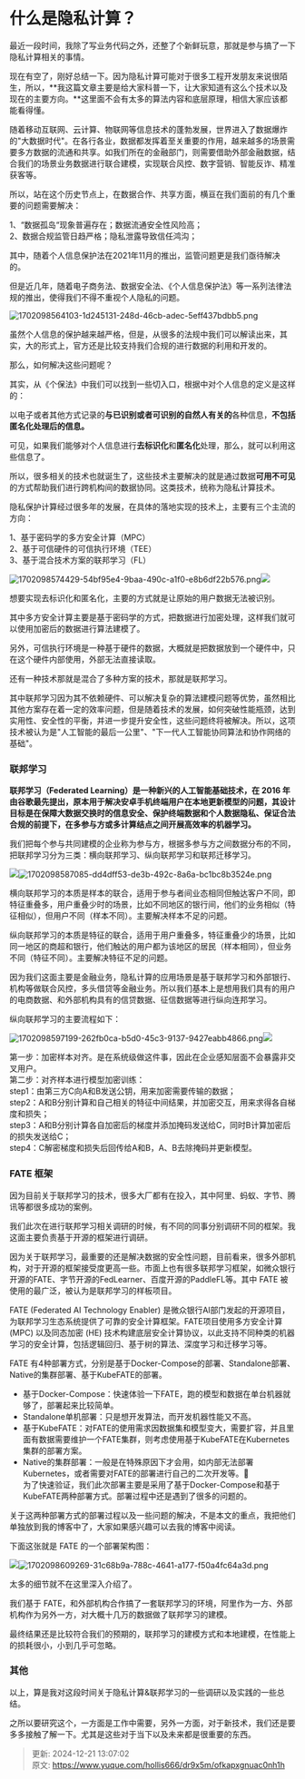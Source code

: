 # 什么是隐私计算？

最近一段时间，我除了写业务代码之外，还整了个新鲜玩意，那就是参与搞了一下隐私计算相关的事情。



现在有空了，刚好总结一下。因为隐私计算可能对于很多工程开发朋友来说很陌生，所以，**我这篇文章主要是给大家科普一下，让大家知道有这么个技术以及现在的主要方向。**这里面不会有太多的算法内容和底层原理，相信大家应该都能看得懂。



随着移动互联网、云计算、物联网等信息技术的蓬勃发展，世界进入了数据爆炸的"大数据时代"。在各行各业，数据都发挥着至关重要的作用，越来越多的场景需要多方数据的流通和共享。如我们所在的金融部门，则需要借助外部金融数据，结合我们的场景业务数据进行联合建模，实现联合风控、数字营销、智能反诈、精准获客等。



所以，站在这个历史节点上，在数据合作、共享方面，横亘在我们面前的有几个重要的问题需要解决：



1、“数据孤岛“现象普遍存在；数据流通安全性风险高；  
2、数据合规监管日趋严格；隐私泄露导致信任鸿沟；



其中，随着个人信息保护法在2021年11月的推出，监管问题更是我们亟待解决的。



但是近几年，随着电子商务法、数据安全法、《个人信息保护法》等一系列法律法规的推出，使得我们不得不重视个人隐私的问题。



![1702098564103-1d245131-248d-46cb-adec-5eff437bdbb5.png](./img/4puAmOi2ga9ZK2KM/1702098564103-1d245131-248d-46cb-adec-5eff437bdbb5-420173.png)



虽然个人信息的保护越来越严格，但是，从很多的法规中我们可以解读出来，其实，大的形式上，官方还是比较支持我们合规的进行数据的利用和开发的。



那么，如何解决这些问题呢？



其实，从《个保法》中我们可以找到一些切入口，根据中对个人信息的定义是这样的：



以电子或者其他方式记录的**与已识别或者可识别的自然人有关的**各种信息，**不包括匿名化处理后的信息。**



可见，如果我们能够对个人信息进行**去标识化**和**匿名化**处理，那么，就可以利用这些信息了。



所以，很多相关的技术也就诞生了，这些技术主要解决的就是通过数据**可用不可见**的方式帮助我们进行跨机构间的数据协同。这类技术，统称为隐私计算技术。



隐私保护计算经过很多年的发展，在具体的落地实现的技术上，主要有三个主流的方向：



1、基于密码学的多方安全计算（MPC）  
2、基于可信硬件的可信执行环境（TEE）  
3、基于混合技术方案的联邦学习（FL）



![1702098574429-54bf95e4-9baa-490c-a1f0-e8b6df22b576.png](./img/4puAmOi2ga9ZK2KM/1702098574429-54bf95e4-9baa-490c-a1f0-e8b6df22b576-306729.png)![](media/16399029521983/16399035120000.jpg)



想要实现去标识化和匿名化，主要的方式就是让原始的用户数据无法被识别。



其中多方安全计算主要是基于密码学的方式，把数据进行加密处理，这样我们就可以使用加密后的数据进行算法建模了。



另外，可信执行环境是一种基于硬件的数据，大概就是把数据放到一个硬件中，只在这个硬件内部使用，外部无法直接读取。



还有一种技术那就是混合了多种方案的技术，那就是联邦学习。



其中联邦学习因为其不依赖硬件、可以解决复杂的算法建模问题等优势，虽然相比其他方案存在着一定的效率问题，但是随着技术的发展，如何突破性能瓶颈，达到实用性、安全性的平衡，并进一步提升安全性，这些问题终将被解决。所以，这项技术被认为是"人工智能的最后一公里"、"下一代人工智能协同算法和协作网络的基础"。



### 联邦学习


**联邦学习（Federated Learning）**是一种新兴的人工智能基础技术，在 2016 年由谷歌最先提出，原本用于解决安卓手机终端用户在本地更新模型的问题，其**设计目标是在保障大数据交换时的信息安全、保护终端数据和个人数据隐私、保证合法合规的前提下，在多参与方或多计算结点之间开展高效率的机器学习。**



我们把每个参与共同建模的企业称为参与方，根据多参与方之间数据分布的不同，把联邦学习分为三类：横向联邦学习、纵向联邦学习和联邦迁移学习。



![](media/16399029521983/16399037591785.jpg)![1702098587085-dd4dff53-de3b-492c-8a6a-bc1bc8b3524e.png](./img/4puAmOi2ga9ZK2KM/1702098587085-dd4dff53-de3b-492c-8a6a-bc1bc8b3524e-293904.png)



横向联邦学习的本质是样本的联合，适用于参与者间业态相同但触达客户不同，即特征重叠多，用户重叠少时的场景，比如不同地区的银行间，他们的业务相似（特征相似），但用户不同（样本不同）。主要解决样本不足的问题。



纵向联邦学习的本质是特征的联合，适用于用户重叠多，特征重叠少的场景，比如同一地区的商超和银行，他们触达的用户都为该地区的居民（样本相同），但业务不同（特征不同）。主要解决特征不足的问题。



因为我们这面主要是金融业务，隐私计算的应用场景是基于联邦学习和外部银行、机构等做联合风控，多头借贷等金融业务。所以我们基本上是想用我们具有的用户的电商数据、和外部机构具有的信贷数据、征信数据等进行纵向连邦学习。



纵向联邦学习的主要流程如下：



![1702098597199-262fb0ca-b5d0-45c3-9137-9427eabb4866.png](./img/4puAmOi2ga9ZK2KM/1702098597199-262fb0ca-b5d0-45c3-9137-9427eabb4866-094812.png)![](media/16399029521983/16399036608650.jpg)



第一步：加密样本对齐。是在系统级做这件事，因此在企业感知层面不会暴露非交叉用户。  
第二步：对齐样本进行模型加密训练：  
step1：由第三方C向A和B发送公钥，用来加密需要传输的数据；  
step2：A和B分别计算和自己相关的特征中间结果，并加密交互，用来求得各自梯度和损失；  
step3：A和B分别计算各自加密后的梯度并添加掩码发送给C，同时B计算加密后的损失发送给C；  
step4：C解密梯度和损失后回传给A和B，A、B去除掩码并更新模型。



### FATE 框架


因为目前关于联邦学习的技术，很多大厂都有在投入，其中阿里、蚂蚁、字节、腾讯等都很多成功的案例。



我们此次在进行联邦学习相关调研的时候，有不同的同事分别调研不同的框架。我这面主要负责基于开源的框架进行调研。



因为关于联邦学习，最重要的还是解决数据的安全性问题，目前看来，很多外部机构，对于开源的框架接受度更高一些。市面上也有很多联邦学习框架，如微众银行开源的FATE、字节开源的FedLearner、百度开源的PaddleFL等。其中 FATE 被使用的最广泛，被认为是联邦学习的样板项目。



FATE (Federated AI Technology Enabler) 是微众银行AI部门发起的开源项目，为联邦学习生态系统提供了可靠的安全计算框架。FATE项目使用多方安全计算 (MPC) 以及同态加密 (HE) 技术构建底层安全计算协议，以此支持不同种类的机器学习的安全计算，包括逻辑回归、基于树的算法、深度学习和迁移学习等。



FATE 有4种部署方式，分别是基于Docker-Compose的部署、Standalone部署、Native的集群部署、基于KubeFATE的部署。



+  基于Docker-Compose：快速体验一下FATE，跑的模型和数据在单台机器就够了，部署起来比较简单。 
+  Standalone单机部署：只是想开发算法，而开发机器性能又不高。 
+  基于KubeFATE：对FATE的使用需求因数据集和模型变大，需要扩容，并且里面有数据需要维护一个FATE集群，则考虑使用基于KubeFATE在Kubernetes集群的部署方案。 
+  Native的集群部署：一般是在特殊原因下才会用，如内部无法部署Kubernetes，或者需要对FATE的部署进行自己的二次开发等。  
为了快速验证，我们此次部署主要是采用了基于Docker-Compose和基于KubeFATE两种部署方式。部署过程中还是遇到了很多的问题的。 



关于这两种部署方式的部署过程以及一些问题的解决，不是本文的重点，我把他们单独放到我的博客中了，大家如果感兴趣可以去我的博客中阅读。



下面这张就是 FATE 的一个部署架构图：



![](media/16399029521983/16399043850726.jpg)![1702098609269-31c68b9a-788c-4641-a177-f50a4fc64a3d.png](./img/4puAmOi2ga9ZK2KM/1702098609269-31c68b9a-788c-4641-a177-f50a4fc64a3d-828543.png)



太多的细节就不在这里深入介绍了。



我们基于 FATE，和外部机构合作搞了一套联邦学习的环境，阿里作为一方、外部机构作为另外一方，对大概十几万的数据做了联邦学习的建模。



最终结果还是比较符合我们的预期的，联邦学习的建模方式和本地建模，在性能上的损耗很小，小到几乎可忽略。



### 其他


以上，算是我对这段时间关于隐私计算&联邦学习的一些调研以及实践的一些总结。



之所以要研究这个，一方面是工作中需要，另外一方面，对于新技术，我们还是要多多接触了解一下。尤其是这些对于当下以及未来都是很重要的东西。



> 更新: 2024-12-21 13:07:02  
> 原文: <https://www.yuque.com/hollis666/dr9x5m/ofkapxgnuac0nh1h>